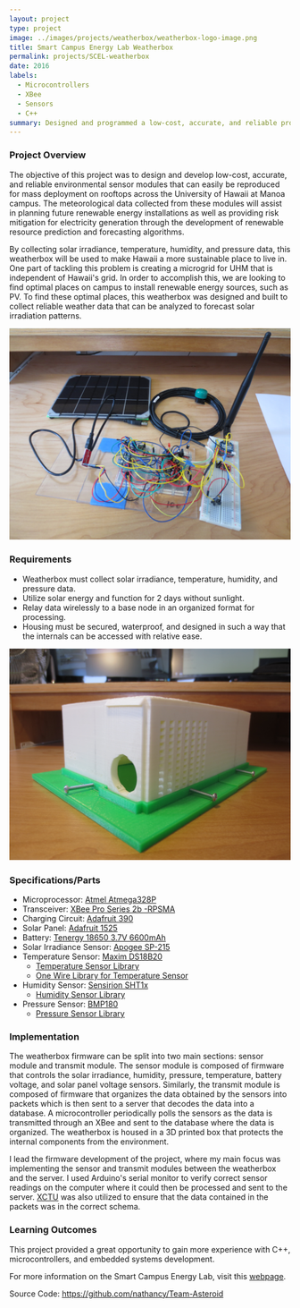 ```yaml
---
layout: project
type: project
image: ../images/projects/weatherbox/weatherbox-logo-image.png
title: Smart Campus Energy Lab Weatherbox 
permalink: projects/SCEL-weatherbox
date: 2016
labels:
  - Microcontrollers
  - XBee
  - Sensors
  - C++
summary: Designed and programmed a low-cost, accurate, and reliable prototype weatherbox using environmental sensor modules to forecast weather patterns. 
---
```

### Project Overview
The objective of this project was to design and develop low-cost, accurate, and reliable environmental sensor modules that can easily be reproduced for mass deployment on rooftops across the University of Hawaii at Manoa campus. The meteorological data collected from these modules will assist in planning future renewable energy installations as well as providing risk mitigation for electricity generation through the development of renewable resource prediction and forecasting algorithms.

By collecting solar irradiance, temperature, humidity, and pressure data, this weatherbox will be used to make Hawaii a more sustainable place to live in. One part of tackling this problem is creating a microgrid for UHM that is independent of Hawaii's grid. In order to accomplish this, we are looking to find optimal places on campus to install renewable energy sources, such as PV. To find these optimal places, this weatherbox was designed and built to collect reliable weather data that can be analyzed to forecast solar irradiation patterns.

<img class="ui fluid image" src="../images/projects/weatherbox/weatherbox1.JPG" data-action="zoom">

### Requirements
* Weatherbox must collect solar irradiance, temperature, humidity, and pressure data.
* Utilize solar energy and function for 2 days without sunlight.
* Relay data wirelessly to a base node in an organized format for processing.
* Housing must be secured, waterproof, and designed in such a way that the internals can be accessed with relative ease.

<img class="ui fluid image" src="../images/projects/weatherbox/weatherbox2.JPG" data-action="zoom">

### Specifications/Parts
* Microprocessor: [Atmel Atmega328P](http://www.atmel.com/images/atmel-8271-8-bit-avr-microcontroller-atmega48a-48pa-88a-88pa-168a-168pa-328-328p_datasheet_complete.pdf)
* Transceiver: [XBee Pro Series 2b -RPSMA](https://www.sparkfun.com/products/10419)
* Charging Circuit: [Adafruit 390](https://www.adafruit.com/products/390)
* Solar Panel: [Adafruit 1525](https://www.adafruit.com/products/1525)
* Battery: [Tenergy 18650 3.7V 6600mAh](https://cdn-shop.adafruit.com/product-files/353/C450_-_ICR18650_6600mAh_3.7V_20140729.pdf)
* Solar Irradiance Sensor: [Apogee SP-215](http://www.apogeeinstruments.com/content/SP-212_215manual.pdf)
* Temperature Sensor: [Maxim DS18B20](https://www.maximintegrated.com/en/products/analog/sensors-and-sensor-interface/DS18B20.html)
  - [Temperature Sensor Library](https://github.com/milesburton/Arduino-Temperature-Control-Library)
  - [One Wire Library for Temperature Sensor](https://github.com/ntruchsess/arduino-OneWire)
* Humidity Sensor: [Sensirion SHT1x](https://cdn-shop.adafruit.com/datasheets/Sensirion_Humidity_SHT1x_Datasheet_V5.pdf)
    * [Humidity Sensor Library](https://github.com/practicalarduino/SHT1x)
* Pressure Sensor: [BMP180](https://www.adafruit.com/products/1603)
    * [Pressure Sensor Library](https://github.com/adafruit/Adafruit-BMP085-Library)

### Implementation
The weatherbox firmware can be split into two main sections: sensor module and transmit module. The sensor module is composed of firmware that controls the solar irradiance, humidity, pressure, temperature, battery voltage, and solar panel voltage sensors. Similarly, the transmit module is composed of firmware that organizes the data obtained by the sensors into packets which is then sent to a server that decodes the data into a database. A microcontroller periodically polls the sensors as the data is transmitted through an XBee and sent to the database where the data is organized. The weatherbox is housed in a 3D printed box that protects the internal components from the environment. 

I lead the firmware development of the project, where my main focus was implementing the sensor and transmit modules between the weatherbox and the server. I used Arduino's serial monitor to verify correct sensor readings on the computer where it could then be processed and sent to the server. [XCTU](https://www.digi.com/products/xbee-rf-solutions/xctu-software/xctu) was also utilized to ensure that the data contained in the packets was in the correct schema. 

### Learning Outcomes
This project provided a great opportunity to gain more experience with C++, microcontrollers, and embedded systems development.

For more information on the Smart Campus Energy Lab, visit this [webpage](http://scel-hawaii.org/).

Source Code: <a href="https://github.com/nathancy/Team-Asteroid"><i class="large github icon "></i>https://github.com/nathancy/Team-Asteroid</a>
